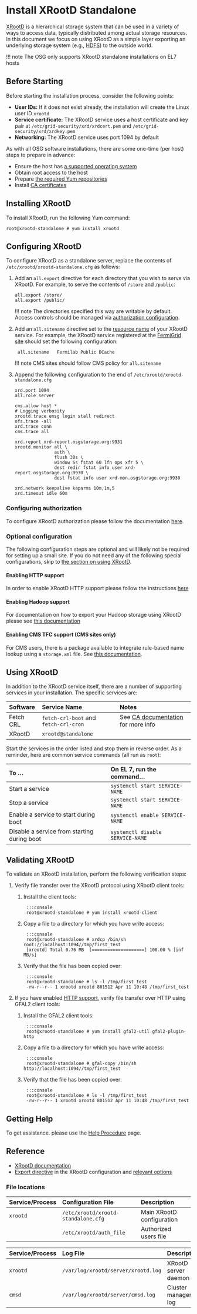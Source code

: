 Install XRootD Standalone
=========================

[XRootD](http://xrootd.org/) is a hierarchical storage system that can be used in a variety of ways to access data,
typically distributed among actual storage resources. In this document we focus on using XRootD as a simple layer
exporting an underlying storage system (e.g., [HDFS](/data/install-hadoop.md)) to the outside world.

!!! note
    The OSG only supports XRootD standalone installations on EL7 hosts

Before Starting
---------------

Before starting the installation process, consider the following points:

-   **User IDs:** If it does not exist already, the installation will create the Linux user ID `xrootd`
-   **Service certificate:** The XRootD service uses a host certificate and key pair at
    `/etc/grid-security/xrd/xrdcert.pem` and `/etc/grid-security/xrd/xrdkey.pem`
-   **Networking:** The XRootD service uses port 1094 by default

As with all OSG software installations, there are some one-time (per host) steps to prepare in advance:

-   Ensure the host has [a supported operating system](/release/supported_platforms)
-   Obtain root access to the host
-   Prepare [the required Yum repositories](/common/yum)
-   Install [CA certificates](/common/ca)

Installing XRootD
-----------------

To install XRootD, run the following Yum command:

``` console
root@xrootd-standalone # yum install xrootd
```

Configuring XRootD
------------------

To configure XRootD as a standalone server, replace the contents of `/etc/xrootd/xrootd-standalone.cfg` as follows:

1.  Add an `all.export` directive for each directory that you wish to serve via XRootD.
    For example, to serve the contents of `/store` and `/public`:

        all.export /store/
        all.export /public/

    !!! note
        The directories specified this way are writable by default.
        Access controls should be managed via [authorization configuration](#configuring-authorization).

1. Add an `all.sitename` directive set to the [resource name](/common/registration/#registering-resources) of your
   XRootD service.
   For example, the XRootD service registered at the
   [FermiGrid site](https://github.com/opensciencegrid/topology/blob/master/topology/Fermi%20National%20Accelerator%20Laboratory/FermiGrid/FNAL_PUBLIC_DCACHE.yaml#L6)
   should set the following configuration:

        all.sitename   Fermilab Public DCache

    !!! note
        CMS sites should follow CMS policy for `all.sitename`

1.  Append the following configuration to the end of `/etc/xrootd/xrootd-standalone.cfg`

        xrd.port 1094
        all.role server

        cms.allow host *
        # Logging verbosity
        xrootd.trace emsg login stall redirect
        ofs.trace -all
        xrd.trace conn
        cms.trace all

        xrd.report xrd-report.osgstorage.org:9931
        xrootd.monitor all \
                       auth \
                       flush 30s \
                       window 5s fstat 60 lfn ops xfr 5 \
                       dest redir fstat info user xrd-report.osgstorage.org:9930 \
                       dest fstat info user xrd-mon.osgstorage.org:9930

        xrd.network keepalive kaparms 10m,1m,5
        xrd.timeout idle 60m

### Configuring authorization

To configure XRootD authorization please follow the documentation [here](/data/xrootd/xrootd-authorization).

### Optional configuration

The following configuration steps are optional and will likely not be required for setting up a small site.
If you do not need any of the following special configurations, skip to
[the section on using XRootD](#using-xrootd).

#### Enabling HTTP support

In order to enable XRootD HTTP support please follow the instructions
[here](/data/xrootd/install-storage-element#optional-enabling-xrootd-over-http)

#### Enabling Hadoop support

For documentation on how to export your Hadoop storage using XRootD please see
[this documentation](/data/xrootd/install-storage-element#optional-adding-hadoop-support-to-xrootd)

#### Enabling CMS TFC support (CMS sites only)

For CMS users, there is a package available to integrate rule-based name lookup using a `storage.xml` file.
See [this documentation](/data/xrootd/install-storage-element#optional-adding-cms-tfc-support-to-xrootd-cms-sites-only).

Using XRootD
------------

In addition to the XRootD service itself, there are a number of supporting services in your installation.
The specific services are:

| Software  | Service Name                          | Notes                                                                        |
|:----------|:--------------------------------------|:-----------------------------------------------------------------------------|
| Fetch CRL | `fetch-crl-boot` and `fetch-crl-cron` | See [CA documentation](/common/ca#managing-fetch-crl-services) for more info |
| XRootD    | `xrootd@standalone`                   |                                                                              |

Start the services in the order listed and stop them in reverse order.
As a reminder, here are common service commands (all run as `root`):

| To …                                        | On EL 7, run the command…        |
|:--------------------------------------------|:---------------------------------|
| Start a service                             | `systemctl start SERVICE-NAME`   |
| Stop a service                              | `systemctl start SERVICE-NAME`   |
| Enable a service to start during boot       | `systemctl enable SERVICE-NAME`  |
| Disable a service from starting during boot | `systemctl disable SERVICE-NAME` |

Validating XRootD
-----------------

To validate an XRootD installation, perform the following verification steps:

1. Verify file transfer over the XRootD protocol using XRootD client tools:

    1. Install the client tools:

            :::console
            root@xrootd-standalone # yum install xrootd-client

    1. Copy a file to a directory for which you have write access:

            :::console
            root@xrootd-standalone # xrdcp /bin/sh root://localhost:1094//tmp/first_test
            [xrootd] Total 0.76 MB  [====================] 100.00 % [inf MB/s]

    1. Verify that the file has been copied over:

            :::console
            root@xrootd-standalone # ls -l /tmp/first_test
            -rw-r--r-- 1 xrootd xrootd 801512 Apr 11 10:48 /tmp/first_test

1. If you have enabled [HTTP support](#enabling-http-support), verify file transfer over HTTP using GFAL2 client
   tools:

    1. Install the GFAL2 client tools:

            :::console
            root@xrootd-standalone # yum install gfal2-util gfal2-plugin-http

    1. Copy a file to a directory for which you have write access:

            :::console
            root@xrootd-standalone # gfal-copy /bin/sh http://localhost:1094//tmp/first_test

    1. Verify that the file has been copied over:

            :::console
            root@xrootd-standalone # ls -l /tmp/first_test
            -rw-r--r-- 1 xrootd xrootd 801512 Apr 11 10:48 /tmp/first_test

Getting Help
------------

To get assistance. please use the [Help Procedure](/common/help/) page.

Reference
---------

- [XRootD documentation](http://xrootd.slac.stanford.edu/doc)
- [Export directive](http://xrootd.org/doc/dev48/ofs_config.htm#_Toc401930729) in the XRootD configuration and
  [relevant options](http://xrootd.org/doc/dev48/ofs_config.htm#_Toc401930728)


### File locations

| Service/Process | Configuration File                  | Description               |
|:----------------|:------------------------------------|:--------------------------|
| `xrootd`        | `/etc/xrootd/xrootd-standalone.cfg` | Main XRootD configuration |
|                 | `/etc/xrootd/auth_file`             | Authorized users file     |

| Service/Process          | Log File                                | Description                                 |
|:-------------------------|:----------------------------------------|:--------------------------------------------|
| `xrootd`                 | `/var/log/xrootd/server/xrootd.log`     | XRootD server daemon log                    |
| `cmsd`                   | `/var/log/xrootd/server/cmsd.log`       | Cluster management log                      |

